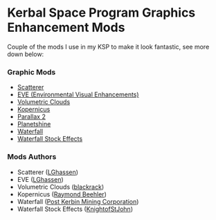 # Kerbal Space Program Graphics Enhancement Mods
Couple of the mods I use in my KSP to make it look fantastic, see more down below:

### Graphic Mods
- [Scatterer](https://spacedock.info/mod/141/Scatterer)
- [EVE (Environmental Visual Enhancements)](https://spacedock.info/mod/2631/Environmental%20Visual%20Enhancements%20Redux)
- [Volumetric Clouds](https://www.patreon.com/blackrack)
- [Kopernicus](https://github.com/Kopernicus/Kopernicus/releases/tag/release-189)
- [Parallax 2](https://github.com/Gameslinx/Tessellation/releases)
- [Planetshine](https://github.com/PapaJoesSoup/ksp-planetshine)
- [Waterfall](https://github.com/post-kerbin-mining-corporation/Waterfall/releases)
- [Waterfall Stock Effects](https://github.com/KnightofStJohn/StockWaterfallEffects)

### Mods Authors
- Scatterer ([LGhassen](https://github.com/LGhassen/))
- EVE ([LGhassen](https://github.com/LGhassen/))
- Volumetric Clouds ([blackrack](https://www.patreon.com/blackrack))
- Kopernicus ([Raymond Beehler](https://github.com/r-t-b/))
- Waterfall ([Post Kerbin Mining Corporation](https://github.com/post-kerbin-mining-corporation/))
- Waterfall Stock Effects ([KnightofStJohn](https://github.com/KnightofStJohn/))
